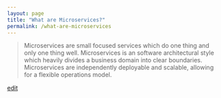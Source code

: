 ```yaml
---
layout: page
title: "What are Microservices?"
permalink: /what-are-microservices
---
```


> Microservices are small focused services which do one thing and only one thing well. Microservices is an software architectural style which heavily divides a business domain into clear boundaries. Microservices are independently deployable and scalable, allowing for a flexible operations model.

<p class="edit-term"><a href="https://github.com/and-digital/tech-definitions/blob/master/definitions/architecture-styles/microservices.md">edit</a></p>
